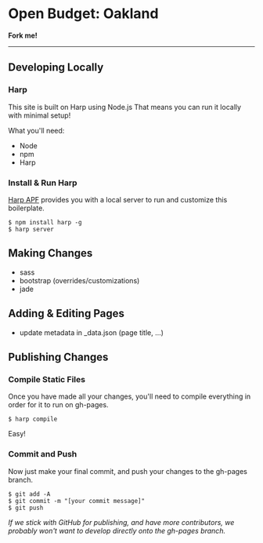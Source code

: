 # Open Budget: Oakland

__Fork me!__

---
## Developing Locally

### Harp

This site is built on Harp using Node.js That means you can run it locally with minimal setup!

What you'll need: 
- Node
- npm
- Harp

### Install & Run Harp

[Harp APF](http://github.com/sintaxi/harp) provides you with a local server to run and customize this boilerplate.

```
$ npm install harp -g
$ harp server
```

## Making Changes

- sass
- bootstrap (overrides/customizations)
- jade


## Adding & Editing Pages

- update metadata in _data.json (page title, ...)


## Publishing Changes
### Compile Static Files

Once you have made all your changes, you'll need to compile everything in order for it to run on gh-pages.
```
$ harp compile
```
Easy!
### Commit and Push
Now just make your final commit, and push your changes to the gh-pages branch.
```
$ git add -A
$ git commit -m "[your commit message]"
$ git push
```
_If we stick with GitHub for publishing, and have more contributors, we probably won't want to develop directly onto the gh-pages branch._
